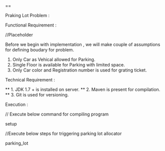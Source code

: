 ==

Praking Lot Problem :


Functional Requirement :

//Placeholder

Before we begin with implementation , we will make couple of assumptions for defining boudary for problem.

1. Only Car as Vehical allowed for Parking.
2. Single Floor is available for Parking with limited space.
3. Only Car color and Registration number is used for grating ticket.


Technical Requirement :

** 1. JDK 1.7 + is installed on server.
** 2. Maven is present for compilation.
** 3. Git is used for versioning.


Execution :

// Execute below command for compiling program

setup
 
//Execute below steps for triggering parking lot allocator

parking_lot

